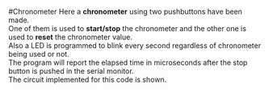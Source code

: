 #Chronometer
Here a **chronometer** using two pushbuttons have been made.\
One of them is used to **start/stop** the chronometer and the other one is used to **reset** the chronometer value.\
Also a LED is programmed to blink every second regardless of chronometer being used or not.\
The program will report the elapsed time in microseconds after the stop button is pushed in the serial monitor.\
The circuit implemented for this code is shown.
